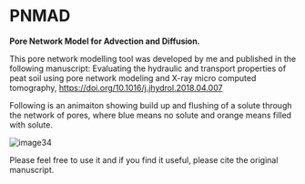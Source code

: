 # PNMAD
**Pore Network Model for Advection and Diffusion.** 

This pore network modelling tool was developed by me and published in the following manuscript:
Evaluating the hydraulic and transport properties of peat soil using pore network modeling and X-ray micro computed tomography, https://doi.org/10.1016/j.jhydrol.2018.04.007

Following is an animaiton showing build up and flushing of a solute through the network of pores, where blue means no solute and orange means filled with solute. 

![image34](https://user-images.githubusercontent.com/121983512/223171716-45071108-8bf1-49f3-a4d6-c9e61da931c1.gif)

Please feel free to use it and if you find it useful, please cite the original manuscript. 

